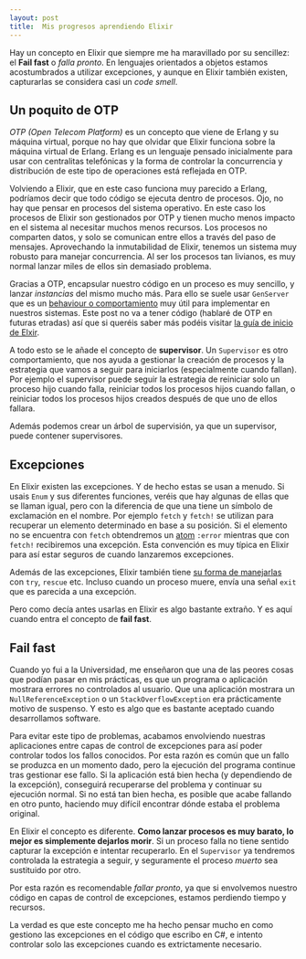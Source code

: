 ```yaml
---
layout: post
title:  Mis progresos aprendiendo Elixir
---
```


Hay un concepto en Elixir que siempre me ha maravillado por su sencillez: el **Fail fast** o *falla pronto*. En lenguajes orientados a objetos estamos acostumbrados a utilizar excepciones, y aunque en Elixir también existen, capturarlas se considera casi un *code smell*. 

## Un poquito de OTP

*OTP (Open Telecom Platform)* es un concepto que viene de Erlang y su máquina virtual, porque no hay que olvidar que Elixir funciona sobre la máquina virtual de Erlang. Erlang es un lenguaje pensado inicialmente para usar con centralitas telefónicas y la forma de controlar la concurrencia y distribución de este tipo de operaciones está reflejada en OTP.

Volviendo a Elixir, que en este caso funciona muy parecido a Erlang, podríamos decir que todo código se ejecuta dentro de procesos. Ojo, no hay que pensar en procesos del sistema operativo. En este caso los procesos de Elixir son gestionados por OTP y tienen mucho menos impacto en el sistema al necesitar muchos menos recursos. Los procesos no comparten datos, y solo se comunican entre ellos a través del paso de mensajes. Aprovechando la inmutabilidad de Elixir, tenemos un sistema muy robusto para manejar concurrencia. Al ser los procesos tan livianos, es muy normal lanzar miles de ellos sin demasiado problema.

Gracias a OTP, encapsular nuestro código en un proceso es muy sencillo, y lanzar *instancias* del mismo mucho más. Para ello se suele usar `GenServer` que es un [behaviour o comportamiento](http://charlascylon.com/2016-11-30-behaviours-en-elixir) muy útil para implementar en nuestros sistemas. Este post no va a tener código (hablaré de OTP en futuras etradas) así que si queréis saber más podéis visitar [la guía de inicio de Elxir](http://elixir-lang.org/getting-started/introduction.html).

A todo esto se le añade el concepto de **supervisor**. Un `Supervisor` es otro comportamiento, que nos ayuda a gestionar la creación de procesos y la estrategia que vamos a seguir para iniciarlos (especialmente cuando fallan). Por ejemplo el supervisor puede seguir la estrategia de reiniciar solo un proceso hijo cuando falla, reiniciar todos los procesos hijos cuando fallan, o reiniciar todos los procesos hijos creados después de que uno de ellos fallara.

Además podemos crear un árbol de supervisión, ya que un supervisor, puede contener supervisores.

## Excepciones

En Elixir existen las excepciones. Y de hecho estas se usan a menudo. Si usais `Enum` y sus diferentes funciones, veréis que hay algunas de ellas que se llaman igual, pero con la diferencia de que una tiene un símbolo de exclamación en el nombre. Por ejemplo `fetch` y `fetch!` se utilizan para recuperar un elemento determinado en base a su posición. Si el elemento no se encuentra con `fetch` obtendremos un [atom](http://charlascylon.com/2016-03-02-los-atoms-en-elixir) `:error` mientras que con `fetch!` recibiremos una excepción. Esta convención es muy típica en Elixir para así estar seguros de cuando lanzaremos excepciones.

Además de las excepciones, Elixir también tiene [su forma de manejarlas](http://elixir-lang.org/getting-started/try-catch-and-rescue.html) con `try`, `rescue` etc. Incluso cuando un proceso muere, envía una señal `exit` que es parecida a una excepción. 

Pero como decía antes usarlas en Elixir es algo bastante extraño. Y es aquí cuando entra el concepto de **fail fast**.


## Fail fast

Cuando yo fui a la Universidad, me enseñaron que una de las peores cosas que podían pasar en mis prácticas, es que un programa o aplicación mostrara errores no controlados al usuario. Que una aplicación mostrara un `NullReferenceException` o un `StackOverflowException` era prácticamente motivo de suspenso. Y esto es algo que es bastante aceptado cuando desarrollamos software.

Para evitar este tipo de problemas, acabamos envolviendo nuestras aplicaciones entre capas de control de excepciones para así poder controlar todos los fallos conocidos. Por esta razón es común que un fallo se produzca en un momento dado, pero la ejecución del programa continue tras gestionar ese fallo. Si la aplicación está bien hecha (y dependiendo de la excepción), conseguirá recuperarse del problema y continuar su ejecución normal. Si no está tan bien hecha, es posible que acabe fallando en otro punto, haciendo muy difícil encontrar dónde estaba el problema original.

En Elixir el concepto es diferente. **Como lanzar procesos es muy barato, lo mejor es simplemente dejarlos morir**. Si un proceso falla no tiene sentido capturar la excepción e intentar recuperarlo. En el `Supervisor` ya tendremos controlada la estrategia a seguir, y seguramente el proceso *muerto* sea sustituido por otro.

Por esta razón es recomendable *fallar pronto*, ya que si envolvemos nuestro código en capas de control de excepciones, estamos perdiendo tiempo y recursos.

La verdad es que este concepto me ha hecho pensar mucho en como gestiono las excepciones en el código que escribo en C#, e intento controlar solo las excepciones cuando es extrictamente necesario. 











